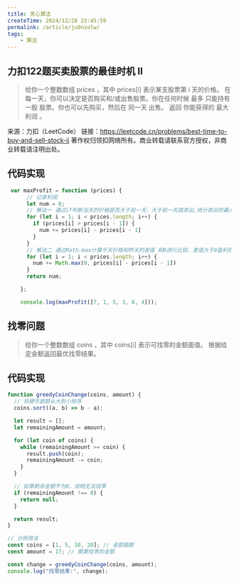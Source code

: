 ```yaml
---
title: 贪心算法 
createTime: 2024/12/28 23:45:59
permalink: /article/ju0nzolw/
tags:
    - 算法
---
```


## 力扣122题买卖股票的最佳时机 II


> 给你一个整数数组 prices ，其中 prices[i] 表示某支股票第 i 天的价格。
在每一天，你可以决定是否购买和/或出售股票。你在任何时候 最多 只能持有 一股 股票。你也可以先购买，然后在 同一天 出售。
> 返回 你能获得的 最大 利润 。

来源：力扣（LeetCode）
链接：https://leetcode.cn/problems/best-time-to-buy-and-sell-stock-ii
著作权归领扣网络所有。商业转载请联系官方授权，非商业转载请注明出处。

## 代码实现
```js
 var maxProfit = function (prices) {
      // 记录利润
      let num = 0;
      // 解法一 通过if判断当天的价格是否大于前一天，大于前一天就卖出,统计卖出的最大利润
      for (let i = 1; i < prices.length; i++) {
        if (prices[i] > prices[i - 1]) {
          num += prices[i] - prices[i - 1]
        }
      }
      // 解法二 通过Math.max计算今天价格和昨天的差值 和0进行比较，差值大于0盈利则返回相加，小于0则亏损收益加0
      for (let i = 1; i < prices.length; i++) {
        num += Math.max(0, prices[i] - prices[i - 1])
      }
      return num;

    };

    console.log(maxProfit([7, 1, 5, 3, 6, 4]));
```


## 找零问题


> 给你一个整数数组 coins ，其中 coins[i] 表示可找零的金额面值。
> 根据给定金额返回最优找零结果。

## 代码实现

```js
function greedyCoinChange(coins, amount) {
  // 将硬币面额从大到小排序
  coins.sort((a, b) => b - a);

  let result = [];
  let remainingAmount = amount;

  for (let coin of coins) {
    while (remainingAmount >= coin) {
      result.push(coin);
      remainingAmount -= coin;
    }
  }

  // 如果剩余金额不为0，说明无法找零
  if (remainingAmount !== 0) {
    return null;
  }

  return result;
}

// 示例用法
const coins = [1, 5, 10, 20]; // 金额面额
const amount = 17; // 需要找零的金额

const change = greedyCoinChange(coins, amount);
console.log("找零结果:", change);
```